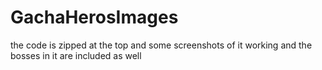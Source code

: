 # GachaHerosImages
the code is zipped at the top and some screenshots of it working and the bosses in it are included as well
